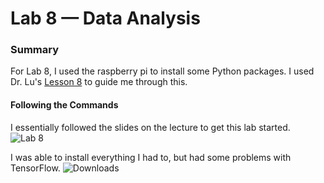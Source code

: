 # Lab 8 — Data Analysis

### Summary
For Lab 8, I used the raspberry pi to install some Python packages.
I used Dr. Lu's [Lesson 8](https://github.com/kevinwlu/iot/tree/master/lesson8) to guide me through this.

#### Following the Commands
I essentially followed the slides on the lecture to get this lab started.
![Lab 8](https://github.com/StevenAponte815/CPE322/assets/85426937/1645a4f0-9d2c-4098-abb9-0596187e6ad7)

I was able to install everything I had to, but had some problems with TensorFlow.
![Downloads](https://github.com/StevenAponte815/CPE322/assets/85426937/4dbc137a-b518-4fdb-b5ac-14f91b4afe47)
